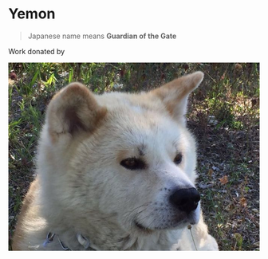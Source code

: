 # Yemon

>Japanese name means **Guardian of the Gate**

Work donated by

![Yemon](css/img/yemon.jpg)
